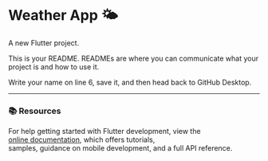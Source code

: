 # Weather App 🌤️

A new Flutter project.

This is your README. READMEs are where you can communicate what your project is and how to use it.

Write your name on line 6, save it, and then head back to GitHub Desktop.

---

### 📚 Resources

For help getting started with Flutter development, view the  
[online documentation](https://docs.flutter.dev/), which offers tutorials,  
samples, guidance on mobile development, and a full API reference.

